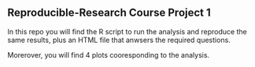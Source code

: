 ## Reproducible-Research Course Project 1

In this repo you will find the R script to run the analysis and reproduce the same results, plus an HTML file that anwsers the required questions.

Morerover, you will find 4 plots cooresponding to the analysis.


